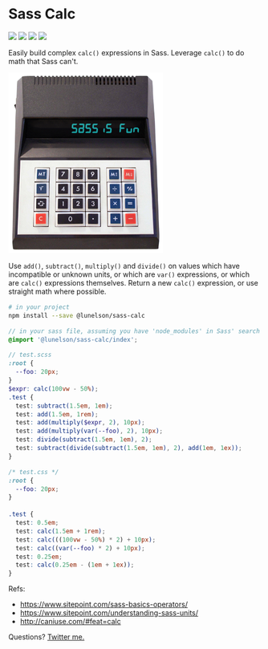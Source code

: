 # Sass Calc

[![](https://img.shields.io/travis/lunelson/sass-calc.svg?style=flat-square)](#travis)
[![](https://img.shields.io/npm/v/@lunelson/sass-calc.svg?style=flat-square)](#releases)
[![](https://img.shields.io/github/license/lunelson/sass-calc.svg?style=flat-square)](#license)
[![](https://img.shields.io/npm/dt/@lunelson/sass-calc.svg?style=flat-square)](#download)

Easily build complex `calc()` expressions in Sass. Leverage `calc()` to do math that Sass can't.

!['sass calc'](sass-calc.png)

Use `add()`, `subtract()`, `multiply()` and `divide()` on values which have incompatible or unknown units, or which are `var()` expressions, or which are `calc()` expressions themselves. Return a new `calc()` expression, or use straight math where possible.

```sh
# in your project
npm install --save @lunelson/sass-calc
```
```scss
// in your sass file, assuming you have 'node_modules' in Sass' search path
@import '@lunelson/sass-calc/index';
```
```scss
// test.scss
:root {
  --foo: 20px;
}
$expr: calc(100vw - 50%);
.test {
  test: subtract(1.5em, 1em);
  test: add(1.5em, 1rem);
  test: add(multiply($expr, 2), 10px);
  test: add(multiply(var(--foo), 2), 10px);
  test: divide(subtract(1.5em, 1em), 2);
  test: subtract(divide(subtract(1.5em, 1em), 2), add(1em, 1ex));
}
```
```css
/* test.css */
:root {
  --foo: 20px;
}

.test {
  test: 0.5em;
  test: calc(1.5em + 1rem);
  test: calc(((100vw - 50%) * 2) + 10px);
  test: calc((var(--foo) * 2) + 10px);
  test: 0.25em;
  test: calc(0.25em - (1em + 1ex));
}
```

Refs:

- https://www.sitepoint.com/sass-basics-operators/
- https://www.sitepoint.com/understanding-sass-units/
- http://caniuse.com/#feat=calc

Questions? [Twitter me.](https://twitter.com/lunelson)
